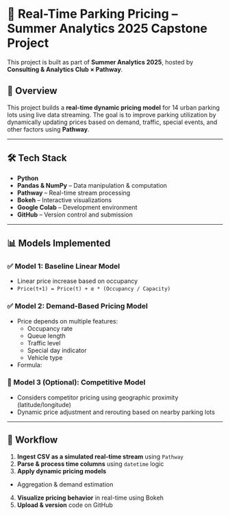 # 🚗 Real-Time Parking Pricing – Summer Analytics 2025 Capstone Project

This project is built as part of **Summer Analytics 2025**, hosted by **Consulting & Analytics Club × Pathway**.

## 📌 Overview

This project builds a **real-time dynamic pricing model** for 14 urban parking lots using live data streaming. The goal is to improve parking utilization by dynamically updating prices based on demand, traffic, special events, and other factors using **Pathway**.

---

## 🛠️ Tech Stack

- **Python**
- **Pandas & NumPy** – Data manipulation & computation
- **Pathway** – Real-time stream processing
- **Bokeh** – Interactive visualizations
- **Google Colab** – Development environment
- **GitHub** – Version control and submission

---

## 📊 Models Implemented

### ✅ Model 1: Baseline Linear Model
- Linear price increase based on occupancy
- `Price(t+1) = Price(t) + α * (Occupancy / Capacity)`

### ✅ Model 2: Demand-Based Pricing Model
- Price depends on multiple features:
  - Occupancy rate
  - Queue length
  - Traffic level
  - Special day indicator
  - Vehicle type
- Formula:
### 🔁 Model 3 (Optional): Competitive Model
- Considers competitor pricing using geographic proximity (latitude/longitude)
- Dynamic price adjustment and rerouting based on nearby parking lots

---
## 🧠 Workflow

1. **Ingest CSV as a simulated real-time stream** using `Pathway`
2. **Parse & process time columns** using `datetime` logic
3. **Apply dynamic pricing models**
 - Aggregation & demand estimation
4. **Visualize pricing behavior** in real-time using Bokeh
5. **Upload & version** code on GitHub

